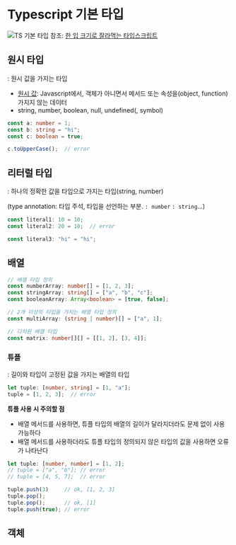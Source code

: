 # Typescript 기본 타입

![TS 기본 타입](https://github.com/user-attachments/assets/c5662ed9-c91e-4118-847b-2b9c1367fe2c)
참조: [한 입 크기로 잘라먹는 타입스크립트](https://www.inflearn.com/course/%ED%95%9C%EC%9E%85-%ED%81%AC%EA%B8%B0-%ED%83%80%EC%9E%85%EC%8A%A4%ED%81%AC%EB%A6%BD%ED%8A%B8/dashboard)


## 원시 타입
: 원시 값을 가지는 타입
  - [원시 값](https://developer.mozilla.org/ko/docs/Glossary/Primitive): Javascript에서, 객체가 아니면서 메서드 또는 속성을(object, function) 가지지 않는 데이터
  - string, number, boolean, null, undefined(, symbol)

```typescript
const a: number = 1;
const b: string = "hi";
const c: boolean = true;

c.toUpperCase();  // error
```

## 리터럴 타입
: 하나의 정확한 값을 타입으로 가지는 타입(string, number)

  (type annotation: 타입 주석, 타입을 선언하는 부분. `: number` `: string`...)
```typescript
const literal1: 10 = 10;
const literal2: 20 = 10;  // error

const literal3: "hi" = "hi";
```

## 배열
```typescript
// 배열 타입 정의
const numberArray: number[] = [1, 2, 3];
const stringArray: string[] = ["a", "b", "c"];
const booleanArray: Array<boolean> = [true, false];

// 2개 이상의 타입을 가지는 배열 타입 정의
const multiArray: (string | number)[] = ["a", 1];

// 다차원 배열 타입
const matrix: number[][] = [[1, 2], [3, 4]];
```
### 튜플
: 길이와 타입이 고정된 값을 가지는 배열의 타입
```typescript
let tuple: [number, string] = [1, "a"];
tuple = [1, 2, 3];  // error
```

**튜플 사용 시 주의할 점**
- 배열 메서드를 사용하면, 튜플 타입의 배열의 길이가 달라지더라도 문제 없이 사용 가능하다
- 배열 메서드를 사용하더라도 튜플 타입의 정의되지 않은 타입의 값을 사용하면 오류가 나타난다

```typescript
let tuple: [number, number] = [1, 2];
// tuple = ["a", "b"]; // error
// tuple = [4, 5, 7];  // error

tuple.push(3)     // ok, [1, 2, 3]
tuple.pop();
tuple.pop();      // ok, [1]
tuple.push(true); // error
```

## 객체
